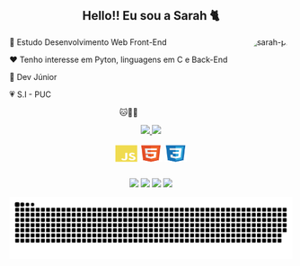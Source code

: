 <div>
  <h2 align="center">Hello!! Eu sou a Sarah 🐈</h1>
   <img align="right" alt="sarah-pic" height="150" style="border-radius:50px;" 
 src="https://cdn.discordapp.com/attachments/886045514188070973/1019004870180749346/Sarinha2.gif">
 
  <p> 🤍 Estudo Desenvolvimento Web Front-End
  <p> ❤️ Tenho interesse em Pyton, linguagens em C e Back-End</h2>
  <p> 💖 Dev Júnior
  <p> 💗 S.I - PUC
  <p align="center"> 🐱🐾🌸

<div align="center">
  <a href="https://github.com/sarahssz">
  <img height="150em" src="https://github-readme-stats.vercel.app/api?username=sarahssz&show_icons=true&theme=dracula&include_all_commits=true&count_private=true"/>
  <img height="150em" src="https://github-readme-stats.vercel.app/api/top-langs/?username=sarahssz&theme=dracula&hide_border=false&&layout=compact"/>
  </a>
</div>

<div align="center">
  <div style="display: inline_block"><br>
  <img align="center" alt="Sarah-Js" height="30" width="40" src="https://raw.githubusercontent.com/devicons/devicon/master/icons/javascript/javascript-plain.svg">
  <img align="center" alt="Sarah-HTML" height="30" width="40" src="https://raw.githubusercontent.com/devicons/devicon/master/icons/html5/html5-original.svg">
  <img align="center" alt="Sarah-CSS" height="30" width="40" src="https://raw.githubusercontent.com/devicons/devicon/master/icons/css3/css3-original.svg">
</div>
 
  ##
  
 <div align="center"> 
   <a href="https://www.pinterest.de/saudsz/" target="_blank"><img src="https://img.shields.io/badge/Pinterest-%23E60023.svg?&style=for-the-badge&logo=Pinterest&logoColor=white"></a> 
   <a href="https://www.instagram.com/sarahs.sz/" target="_blank"><img src="https://img.shields.io/badge/-Instagram-%23E4405F?style=for-the-badge&logo=instagram&logoColor=white" target="_blank"></a>
   <a href="https://www.linkedin.com/in/sarahsousasaud" target="_blank"><img src="https://img.shields.io/badge/-LinkedIn-%230077B5?style=for-the-badge&logo=linkedin&logoColor=white" target="_blank"></a> 
   <a href="https://www.tiktok.com/@sarahs.sz" target="_blank"><img src="https://img.shields.io/badge/TikTok-000000?style=for-the-badge&logo=tiktok&logoColor=white" target="_blank"></a> 
</div>

<div align="center">
  
  ![Snake animation](https://github.com/sarahssz/sarahssz/blob/output/github-contribution-grid-snake.svg)
  
</div>
